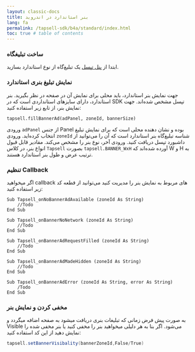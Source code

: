 ```yaml
---
layout: classic-docs
title: بنر استاندارد در اندروید
lang: fa
permalink: /tapsell-sdk/b4a/standard/index.html
toc: true # table of contents
---
```


### ساخت تبلیغگاه
ابتدا از [پنل تپسل](https://dashboard.tapsell.ir/) یک تبلیغ‌گاه از نوع استاندارد بسازید.


### نمایش تبلیغ بنری استاندارد
جهت نمایش بنر استاندارد، باید محلی برای نمایش آن در صفحه در نظر بگیرید. بنر استاندارد، دارای سایزهای استانداردی است که در SDK تپسل مشخص شده‌اند. جهت نمایش بنر، از تابع زیر استفاده کنید:

```visualbasic
tapsell.fillBannerAd(adPanel, zoneId, bannerSize)
```

ورودی `adPanel` از جنس Panel بوده و نشان دهنده محلی است که برای نمایش تبلیغ انتخاب کرده‌اید. 
ورودی `zoneId` شناسه تبلیغ‌گاه بنر استاندارد است که آن را می‌توانید از داشبورد تپسل دریافت کنید. 
ورودی آخر، نوع بنر را مشخص می‌کند. مقادیر قابل قبول انواع بنر، در کلاس `Tapsell` بصورت `tapsell.BANNER_WxH` آورده شده‌اند که  W  و  H  به ترتیب عرض و طول بنر استاندارد هستند.


### تنظیم Callback
اگر میخواهید callback های مربوط به نمایش بنر را مدیریت کنید می‌توانید از قطعه کد زیر استفاده کنید:

```visualbasic
Sub Tapsell_onNoBannerAdAvailable (zoneId As String)
    //Todo
End Sub

Sub Tapsell_onBannerNoNetwork (zoneId As String)
    //Todo
End Sub

Sub Tapsell_onBannerAdRequestFilled (zoneId As String)
    //Todo
End Sub

Sub Tapsell_onBannerAdMadeHidden (zoneId As String)
    //Todo
End Sub

Sub Tapsell_onBannerAdError (zoneId As String, error As String)
    /Todo
End Sub
```

### مخفی کردن و نمایش بنر
به صورت پیش فرض زمانی که تبلیغات بنری دریافت میشود به صفحه اضافه میگردد و Visible می‌شود. اگر بنا به هر دلیلی میخواهید بنر را مخفی کنید یا بنر مخفی شده را نمایش دهید از این کد استفاده کنید:


```java
tapsell.setBannerVisibality(bannerZoneId,False/True)
```
